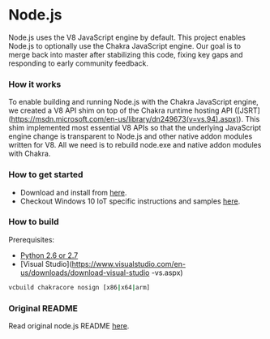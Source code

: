 Node.js
===
Node.js uses the V8 JavaScript engine by default. This project enables
Node.js to optionally use the Chakra JavaScript engine. Our goal is to merge
back into master after stabilizing this code, fixing key gaps and responding to
early community feedback.

### How it works

To enable building and running Node.js with the Chakra JavaScript engine, we
created a V8 API shim on top of the Chakra runtime hosting API ([JSRT]
(https://msdn.microsoft.com/en-us/library/dn249673(v=vs.94).aspx)). This shim
implemented most essential V8 APIs so that the underlying JavaScript engine
change is transparent to Node.js and other native addon modules written for V8.
All we need is to rebuild node.exe and native addon modules with Chakra.

### How to get started

* Download and install from [here](https://github.com/Microsoft/node/releases).
* Checkout Windows 10 IoT specific instructions and samples [here](IoT-Readme.md).

<a name="windows_with_chakra"></a>
### How to build
Prerequisites:

* [Python 2.6 or 2.7](https://www.python.org)
* [Visual
Studio](https://www.visualstudio.com/en-us/downloads/download-visual-studio
  -vs.aspx)

```sh
vcbuild chakracore nosign [x86|x64|arm]
```

### Original README

Read original node.js README [here](https://github.com/nodejs/node).
